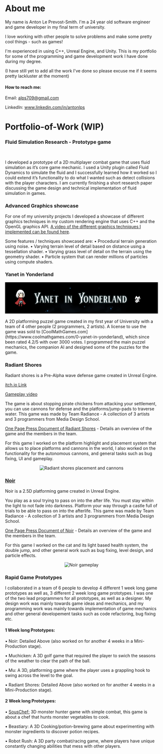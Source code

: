 

# About me
My name is Anton Le Prevost-Smith.
I'm a 24 year old software engineer and game developer in my final term of university.

I love working with other people to solve problems and make some pretty cool things - such as games!

I'm experienced in using C++, Unreal Engine, and Unity.
This is my portfolio for some of the programming and game development work I have done during my degree.

(I have still yet to add all the work I've done so please excuse me if it seems pretty lackluster at the moment)

#### How to reach me:
Email: alps709@gmail.com

LinkedIn: www.linkedin.com/in/antonlps

# Portfolio-of-Work (WIP)


### Fluid Simulation Research - Prototype game
<p align="center">
  <img title="" src="https://github.com/Alps709/Alps709/blob/master/Media/Playtest.gif"/>
</p>
I developed a prototype of a 2D multiplayer combat game that uses fluid simulation as it’s core game mechanic. I used a Unity plugin called Fluid Dynamics to simulate the fluid and I successfully learned how it worked so I could extend it’s functionality to do what I wanted such as detect collisions with the player characters. I am currently finishing a short research paper discussing the game design and technical implementation of fluid simulation in games.


### Advanced Graphics showcase
For one of my university projects I developed a showcase of different graphics techniques in my custom rendering engine that uses C++ and the OpenGL graphics API.
[A video of the different graphics techniques I implemented can be found here](https://www.youtube.com/watch?v=bZDdFdQSank).

Some features / techniques showcased are: 
•	Procedural terrain generation using noise. 
•	Varying terrain level of detail based on distance using a tessellation shader.
•	Varying grass level of detail on the terrain using the geometry shader. 
•	Particle system that can render millions of particles using compute shaders.


### Yanet in Yonderland
<p align="center">
  <img title="" src="https://github.com/Alps709/Alps709/blob/master/Media/Yanet In Yonderland.png"/>
</p>
A 2D platforming puzzel game created in my first year of University with a team of 4 other people (2 programmers, 2 artists).
A license to use the game was sold to [CoolMathGames.com](https://www.coolmathgames.com/0-yanet-in-yonderland), which since been rated 4.2/5 with over 3000 votes.
I programmed the main puzzel mechanics, the companion AI and designed some of the puzzles for the game.


### Radiant Shores
Radiant shores is a Pre-Alpha wave defense game created in Unreal Engine.

[itch.io Link](https://ourlittlestudio.itch.io/radiant-shores)

[Gameplay video](https://www.youtube.com/watch?v=6JjRdtMopVE&feature=emb_logo)

The game is about stopping pirate chickens from attacking your settlement, you can use cannons for defense and the platforms/jump-pads to traverse water.
This game was made by Team Radiance - A collection of 3 artists and 3 programmers from Media Design School.

[One Page Press Document of Radiant Shores](https://github.com/Alps709/Alps709/blob/master/Media/OnePagePressDocument_TeamRadiance.png) -  Details an overview of the game and the members in the team.

For this game I worked on the platform highlight and placement system that allows us to place platforms and cannons in the world, I also worked on the functionality for the autonomous cannons, and general tasks such as bug fixing, UI and gameplay.

<p align="center">
  <img title="Radiant shores placement and cannons" src="https://github.com/Alps709/Alps709/blob/master/Media/Radiant%20shores.gif"/>
</p>

### [Noir](https://ourlittlestudio.itch.io/noir)
Noir is a 2.5D platforming game created in Unreal Engine.  

You play as a soul trying to pass on into the after life. You must stay within the light to not fade into darkness. Platform your way through a castle full of trials to be able to pass on into the afterlife.
This game was made by Team Radiance - A collection of 3 artists and 3 programmers from Media Design School.

[One Page Press Document of Noir](https://github.com/Alps709/Alps709/blob/master/Media/OnePagePressDocument2_TeamRadiance.png) - Details an overview of the game and the members in the team.

For this game I worked on the cat and its light based health system, the double jump, and other general work such as bug fixing, level design, and particle effects.

<p align="center">
  <img title="Noir gameplay" src="https://github.com/Alps709/Alps709/blob/master/Media/Noir.gif"/>
</p>

### Rapid Game Prototypes
I collaborated in a team of 6 people to develop 4 different 1 week long game prototypes as well as, 3 different 2 week long  game prototypes. 
I was one of the two lead programmers for all prototypes, as well as a designer. My design work was mainly towards game ideas and mechanics, and my programming work was mainly towards implementation of game mechanics and other general developement tasks such as code refactoring, bug fixing etc. 

#### 1 Week long Prototypes:

•	Noir: Detailed Above (also worked on for another 4 weeks in a Mini-Production stage).

•	Muchicken: A 3D golf game that required the player to swich the seasons of the weather to clear the path of the ball.

•	Mu: A 3D, platforming game where the player uses a grappling hook to swing across the level to the goal.

•	Radiant Shores: Detailed Above (also worked on for another 4 weeks in a Mini-Production stage).

#### 2 Week long Prototypes:

•	[SousChef:](https://ourlittlestudio.itch.io/sous-chef) 3D monster hunter game with simple combat, this game is about a chef that hunts monster vegetables to cook.

•	Beastiary: A 3D Cooking/potion-brewing game about experimenting with monster ingredients to discover potion recipes.

•	Robot Rush: A 3D party combat/racing game, where players have unique constantly changing abilities that mess with other players.

